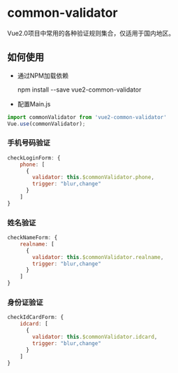 # common-validator
Vue2.0项目中常用的各种验证规则集合，仅适用于国内地区。

## 如何使用

* 通过NPM加载依赖

	npm install --save vue2-common-validator 

* 配置Main.js

````javascript	
import commonValidator from 'vue2-common-validator'
Vue.use(commonValidator);
````
### 手机号码验证

````javascript
checkLoginForm: {
	phone: [
	  {
	    validator: this.$commonValidator.phone,
	    trigger: "blur,change"
	  }
	]
}
````

### 姓名验证

````javascript
checkNameForm: {
	realname: [
	  {
	    validator: this.$commonValidator.realname,
	    trigger: "blur,change"
	  }
	]
}
````	

### 身份证验证

````javascript
checkIdCardForm: {
	idcard: [
	  {
	    validator: this.$commonValidator.idcard,
	    trigger: "blur,change"
	  }
	]
}
````	


